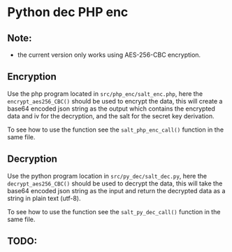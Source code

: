 # Python dec PHP enc

## Note:
- the current version only works using AES-256-CBC encryption.

## Encryption 
Use the php program located in `src/php_enc/salt_enc.php`, here the `encrypt_aes256_CBC()` should be used to encrypt the data, this will create a
base64 encoded json string as the output which contains the encrypted data and iv for the decryption, and the salt for the secret key derivation.

To see how to use the function see the `salt_php_enc_call()` function in the same file.

## Decryption
Use the python program location in `src/py_dec/salt_dec.py`, here the `decrypt_aes256_CBC()` should be used to decrypt the data, this will take the
base64 encoded json string as the input and return the decrypted data as a string in plain text (utf-8).

To see how to use the function see the `salt_py_dec_call()` function in the same file.

## TODO:
